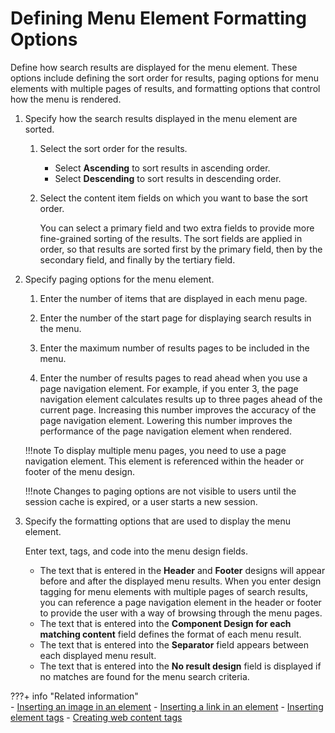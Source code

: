 # Defining Menu Element Formatting Options

Define how search results are displayed for the menu element. These options include defining the sort order for results, paging options for menu elements with multiple pages of results, and formatting options that control how the menu is rendered.

1.  Specify how the search results displayed in the menu element are sorted.

    1.  Select the sort order for the results.

        -   Select **Ascending** to sort results in ascending order.
        -   Select **Descending** to sort results in descending order.
    2.  Select the content item fields on which you want to base the sort order.

        You can select a primary field and two extra fields to provide more fine-grained sorting of the results. The sort fields are applied in order, so that results are sorted first by the primary field, then by the secondary field, and finally by the tertiary field.

2.  Specify paging options for the menu element.

    1.  Enter the number of items that are displayed in each menu page.

    2.  Enter the number of the start page for displaying search results in the menu.

    3.  Enter the maximum number of results pages to be included in the menu.

    4.  Enter the number of results pages to read ahead when you use a page navigation element. For example, if you enter 3, the page navigation element calculates results up to three pages ahead of the current page. Increasing this number improves the accuracy of the page navigation element. Lowering this number improves the performance of the page navigation element when rendered.

    !!!note
        To display multiple menu pages, you need to use a page navigation element. This element is referenced within the header or footer of the menu design.

    !!!note
        Changes to paging options are not visible to users until the session cache is expired, or a user starts a new session.

3.  Specify the formatting options that are used to display the menu element.

    Enter text, tags, and code into the menu design fields.

    -   The text that is entered in the **Header** and **Footer** designs will appear before and after the displayed menu results. When you enter design tagging for menu elements with multiple pages of search results, you can reference a page navigation element in the header or footer to provide the user with a way of browsing through the menu pages.
    -   The text that is entered into the **Component Design for each matching content** field defines the format of each menu result.
    -   The text that is entered into the **Separator** field appears between each displayed menu result.
    -   The text that is entered into the **No result design** field is displayed if no matches are found for the menu search criteria.

???+ info "Related information"  
    -   [Inserting an image in an element](../../../../wcm_artifacts/elements/element_designs/wcm_dev_elements_insert_image.md)
    -   [Inserting a link in an element](../../../../wcm_artifacts/elements/element_designs/wcm_dev_elements_insert_link.md)
    -   [Inserting element tags](../../../../wcm_artifacts/elements/element_designs/wcm_dev_elements_insert_tags.md)
    -   [Creating web content tags](../../../../wcm_artifacts/tags/creating_web_content_tags/index.md)


